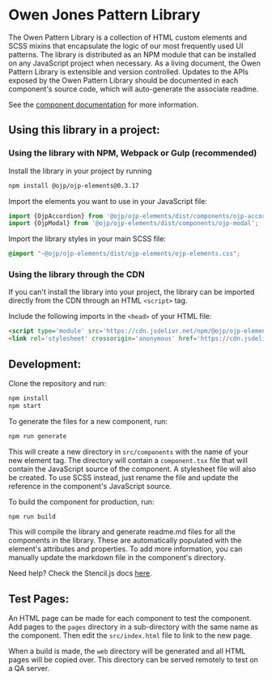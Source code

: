 # Owen Jones Pattern Library

The Owen Pattern Library is a collection of HTML custom elements and SCSS mixins that encapsulate the logic of our most frequently used UI patterns. The library is distributed as an NPM module that can be installed on any JavaScript project when necessary. As a living document, the Owen Pattern Library is extensible and version controlled. Updates to the APIs exposed by the Owen Pattern Library should be documented in each component's source code, which will auto-generate the associate readme.

See the [component documentation](https://github.com/owen-jones/ojp-elements/tree/main/docs/components) for more information.

## Using this library in a project:

### Using the library with NPM, Webpack or Gulp (recommended)

Install the library in your project by running
```bash
npm install @ojp/ojp-elements@0.3.17
```

Import the elements you want to use in your JavaScript file:
```javascript
import {OjpAccordion} from '@ojp/ojp-elements/dist/components/ojp-accordion';
import {OjpModal} from '@ojp/ojp-elements/dist/components/ojp-modal';
```

Import the library styles in your main SCSS file:
```scss
@import "~@ojp/ojp-elements/dist/ojp-elements/ojp-elements.css";
```

### Using the library through the CDN

If you can't install the library into your project, the library can be imported 
directly from the CDN through an HTML `<script>` tag.

Include the following imports in the `<head>` of your HTML file:

```html
<script type='module' src='https://cdn.jsdelivr.net/npm/@ojp/ojp-elements@0.3.17/dist/ojp-elements/ojp-elements.esm.min.js'></script>
<link rel='stylesheet' crossorigin='anonymous' href='https://cdn.jsdelivr.net/npm/@ojp/ojp-elements@0.3.17/dist/ojp-elements/ojp-elements.min.css'/>
```

## Development:

Clone the repository and run:
```bash
npm install
npm start
```
To generate the files for a new component, run:

```bash
npm run generate
```

This will create a new directory in `src/components` with the name of your new element tag. The directory will contain a `component.tsx` file that will contain the JavaScript source of the component. A stylesheet file will also be created. To use SCSS instead, just rename the file and update the reference in the component's JavaScript source.

To build the component for production, run:

```bash
npm run build
```

This will compile the library and generate readme.md files for all the components in the library. These are automatically populated with the element's attributes and properties. To add more information, you can manually update the markdown file in the component's directory.

Need help? Check the Stencil.js docs [here](https://stenciljs.com/docs/my-first-component).

## Test Pages:

An HTML page can be made for each component to test the component. Add pages to the `pages` directory in a sub-directory with the same name as the component. Then edit the `src/index.html` file to link to the new page.

When a build is made, the `web` directory will be generated and all HTML pages will be copied over. This directory can be served remotely to test on a QA server.